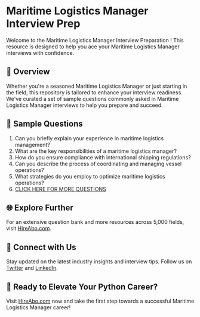 # Maritime Logistics Manager Interview Prep

Welcome to the Maritime Logistics Manager Interview Preparation ! This resource is designed to help you ace your Maritime Logistics Manager interviews with confidence.

## 🚀 Overview

Whether you're a seasoned Maritime Logistics Manager or just starting in the field, this repository is tailored to enhance your interview readiness. We've curated a set of sample questions commonly asked in Maritime Logistics Manager interviews to help you prepare and succeed.

## 📝 Sample Questions

1. Can you briefly explain your experience in maritime logistics management?
2. What are the key responsibilities of a maritime logistics manager?
3. How do you ensure compliance with international shipping regulations?
4. Can you describe the process of coordinating and managing vessel operations?
5. What strategies do you employ to optimize maritime logistics operations?
6. [CLICK HERE FOR MORE QUESTIONS](https://hireabo.com/job/23_4_10/Maritime%20Logistics%20Manager)

## 🌐 Explore Further

For an extensive question bank and more resources across 5,000 fields, visit [HireAbo.com](https://www.hireabo.com).

## 📱 Connect with Us

Stay updated on the latest industry insights and interview tips. Follow us on [Twitter](https://twitter.com/hireabo) and [LinkedIn](https://www.linkedin.com/in/hire-abo-3609972a8/).

## 🚀 Ready to Elevate Your Python Career?

Visit [HireAbo.com](https://www.hireabo.com) now and take the first step towards a successful Maritime Logistics Manager career!